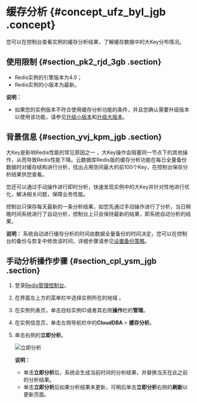 # 缓存分析 {#concept_ufz_byl_jgb .concept}

您可以在控制台查看实例的缓存分析结果，了解缓存数据中的大Key分布情况。

## 使用限制 {#section_pk2_rjd_3gb .section}

-   Redis实例的引擎版本为4.0；
-   Redis实例的小版本为最新。

**说明：** 

-   如果您的实例版本不符合使用缓存分析功能的条件，并且您确认需要升级版本以使用该功能，请参见[升级小版本](cn.zh-CN/用户指南/管理实例/升级小版本.md#)和[升级大版本](cn.zh-CN/用户指南/管理实例/升级大版本.md#)。

## 背景信息 {#section_yvj_kpm_jgb .section}

大Key是影响Redis性能的常见原因之一 ，大Key操作会阻塞同一节点下的其他操作，从而导致Redis性能下降。云数据库Redis版的缓存分析功能在每日全量备份数据时对缓存结构进行分析，找出占用空间最大的前100个Key，在控制台保存分析结果供您查看。

您还可以通过手动操作进行即时分析，快速发现实例中的大Key并针对性地进行优化，解决相关问题，保障业务性能。

控制台只保存每天最新的一条分析结果，如您先通过手动操作进行了分析，当日稍晚时间系统进行了自动分析，控制台上只会保持最新的结果，即系统自动分析的结果。

**说明：** 系统自动进行缓存分析的时间由数据全量备份的时间决定，您可以在控制台的备份与恢复中修改该时间，详细步骤请参见[设置备份策略](cn.zh-CN/用户指南/备份与恢复.md#section_autobackup)。

## 手动分析操作步骤 {#section_cpl_ysm_jgb .section}

1.  登录[Redis管理控制台](https://kvstore.console.aliyun.com/)。
2.  在界面左上方的菜单栏中选择实例所在的地域 。
3.  在实例列表页，单击目标实例ID或者其右侧**操作**栏的**管理**。
4.  在实例信息页，单击左侧导航栏中的**CloudDBA** \> **缓存分析**。
5.  单击右侧的**立即分析**。

    ![立即分析](http://static-aliyun-doc.oss-cn-hangzhou.aliyuncs.com/assets/img/88915/154684688536222_zh-CN.png)

    **说明：** 

    -   单击**立即分析**后，系统会生成当前时间的分析结果，并替换当天在此之前的分析结果。
    -   单击**立即分析**后如果分析结果未更新，可稍后单击**立即分析**右侧的**刷新**以更新页面。

